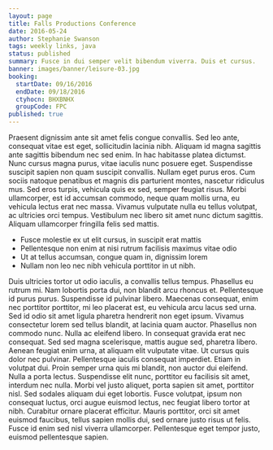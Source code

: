 ```yaml
---
layout: page
title: Falls Productions Conference
date: 2016-05-24
author: Stephanie Swanson
tags: weekly links, java
status: published
summary: Fusce in dui semper velit bibendum viverra. Duis et cursus.
banner: images/banner/leisure-03.jpg
booking:
  startDate: 09/16/2016
  endDate: 09/18/2016
  ctyhocn: BHXBNHX
  groupCode: FPC
published: true
---
```

Praesent dignissim ante sit amet felis congue convallis. Sed leo ante, consequat vitae est eget, sollicitudin lacinia nibh. Aliquam id magna sagittis ante sagittis bibendum nec sed enim. In hac habitasse platea dictumst. Nunc cursus magna purus, vitae iaculis nunc posuere eget. Suspendisse suscipit sapien non quam suscipit convallis. Nullam eget purus eros. Cum sociis natoque penatibus et magnis dis parturient montes, nascetur ridiculus mus. Sed eros turpis, vehicula quis ex sed, semper feugiat risus. Morbi ullamcorper, est id accumsan commodo, neque quam mollis urna, eu vehicula lectus erat nec massa. Vivamus vulputate nulla eu tellus volutpat, ac ultricies orci tempus. Vestibulum nec libero sit amet nunc dictum sagittis. Aliquam ullamcorper fringilla felis sed mattis.

* Fusce molestie ex ut elit cursus, in suscipit erat mattis
* Pellentesque non enim at nisi rutrum facilisis maximus vitae odio
* Ut at tellus accumsan, congue quam in, dignissim lorem
* Nullam non leo nec nibh vehicula porttitor in ut nibh.

Duis ultricies tortor ut odio iaculis, a convallis tellus tempus. Phasellus eu rutrum mi. Nam lobortis porta dui, non blandit arcu rhoncus et. Pellentesque id purus purus. Suspendisse id pulvinar libero. Maecenas consequat, enim nec porttitor porttitor, mi leo placerat est, eu vehicula arcu lacus sed urna. Sed id odio sit amet ligula pharetra hendrerit non eget ipsum. Vivamus consectetur lorem sed tellus blandit, at lacinia quam auctor. Phasellus non commodo nunc. Nulla ac eleifend libero. In consequat gravida erat nec consequat. Sed sed magna scelerisque, mattis augue sed, pharetra libero. Aenean feugiat enim urna, at aliquam elit vulputate vitae.
Ut cursus quis dolor nec pulvinar. Pellentesque iaculis consequat imperdiet. Etiam in volutpat dui. Proin semper urna quis mi blandit, non auctor dui eleifend. Nulla a porta lectus. Suspendisse elit nunc, porttitor eu facilisis sit amet, interdum nec nulla. Morbi vel justo aliquet, porta sapien sit amet, porttitor nisl. Sed sodales aliquam dui eget lobortis. Fusce volutpat, ipsum non consequat luctus, orci augue euismod lectus, nec feugiat libero tortor at nibh. Curabitur ornare placerat efficitur. Mauris porttitor, orci sit amet euismod faucibus, tellus sapien mollis dui, sed ornare justo risus ut felis. Fusce id enim sed nisl viverra ullamcorper. Pellentesque eget tempor justo, euismod pellentesque sapien.
